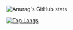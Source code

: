 ![Anurag's GitHub stats](https://github-readme-stats.vercel.app/api?username=pochenyun72&count_private=true)

[![Top Langs](https://github-readme-stats.vercel.app/api/top-langs/?username=pochenyun72&layout=compact)](https://github.com/pochenyun72/thinking-the-books)
